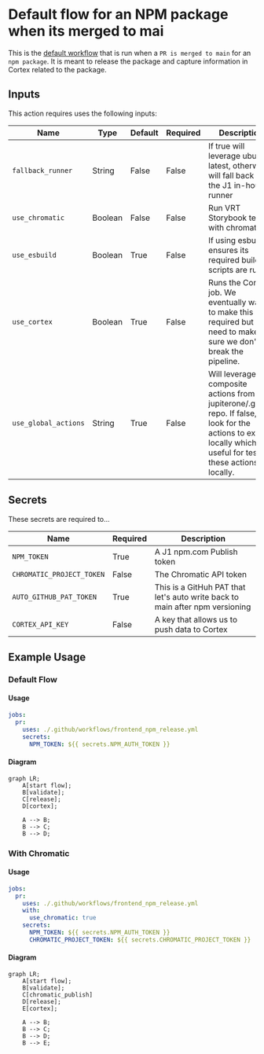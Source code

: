 # Default flow for an NPM package when its merged to mai

This is the [default workflow](../../frontend_npm_release.yml) that is run when a `PR is merged to main` for an `npm package`. It is meant to release the package and capture information in Cortex related to the package.

## Inputs

This action requires uses the following inputs:

| Name                        | Type    | Default                      | Required  | Description                                                                            |
| --------------------------- | ------- | ---------------------------- | --------- | -------------------------------------------------------------------------------------- |
| `fallback_runner`           | String  | False                        | False      | If true will leverage ubuntu-latest, otherwise will fall back to the J1 in-house runner
| `use_chromatic`             | Boolean | False                        | False      | Run VRT Storybook tests with chromatic
| `use_esbuild`               | Boolean | True                         | False      | If using esbuild, ensures its required build scripts are run
| `use_cortex`                | Boolean | True                         | False      | Runs the Cortex job. We eventually want to make this required but we need to make sure we don't break the pipeline.
| `use_global_actions`        | String  | True                         | False      | Will leverage composite actions from the jupiterone/.github repo. If false, will look for the actions to exist locally which is useful for testing these actions locally.
                                                                           
## Secrets

These secrets are required to...

| Name                        | Required  | Description                               |
| --------------------------- | --------- | ----------------------------------------- |
| `NPM_TOKEN`                 | True      | A J1 npm.com Publish token
| `CHROMATIC_PROJECT_TOKEN`   | False     | The Chromatic API token
| `AUTO_GITHUB_PAT_TOKEN`     | True      | This is a GitHuh PAT that let's auto write back to main after npm versioning
| `CORTEX_API_KEY`            | False     | A key that allows us to push data to Cortex

## Example Usage

### Default Flow

#### Usage

```yaml
jobs:
  pr:
    uses: ./.github/workflows/frontend_npm_release.yml
    secrets:
      NPM_TOKEN: ${{ secrets.NPM_AUTH_TOKEN }}
```

#### Diagram

```mermaid
graph LR;
    A[start flow];
    B[validate];
    C[release];
    D[cortex];

    A --> B;
    B --> C;
    B --> D;
```

### With Chromatic

#### Usage

```yaml
jobs:
  pr:
    uses: ./.github/workflows/frontend_npm_release.yml
    with:
      use_chromatic: true
    secrets:
      NPM_TOKEN: ${{ secrets.NPM_AUTH_TOKEN }}
      CHROMATIC_PROJECT_TOKEN: ${{ secrets.CHROMATIC_PROJECT_TOKEN }}
```

#### Diagram

```mermaid
graph LR;
    A[start flow];
    B[validate];
    C[chromatic_publish]
    D[release];
    E[cortex];

    A --> B;
    B --> C;
    B --> D;
    B --> E;
```
